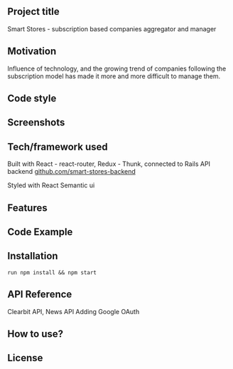 ## Project title
Smart Stores - subscription based companies aggregator and manager

## Motivation
Influence of technology, and the growing trend of companies following the subscription model has made it more and more difficult to manage them.

## Code style
 
## Screenshots

## Tech/framework used
Built with React - react-router, Redux - Thunk, connected to Rails API backend [github.com/smart-stores-backend](https://github.com/hwangjf/smart-stores-backend)

Styled with React Semantic ui

## Features

## Code Example

## Installation
`run npm install && npm start`

## API Reference
Clearbit API, News API
Adding Google OAuth

## How to use?

## License

